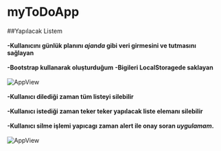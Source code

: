 # myToDoApp
##Yapılacak Listem<br/><br/>
**-Kullanıcını günlük planını *ajanda* gibi veri girmesini ve tutmasını sağlayan**<br/><br/>
**-Bootstrap kullanarak oluşturduğum**
**-Bigileri LocalStoragede saklayan**<br/><br/>
![AppView](https://github.com/mmyildirim/myToDoApp/blob/main/myToDo-view.png)<br/><br/>
**-Kullanıcı dilediği zaman tüm listeyi silebilir**<br/><br/>
**-Kullanıcı istediği zaman teker teker yapılacak liste elemanı silebilir**<br/><br/>
**-Kullanıcı silme işlemi yapıcagı zaman alert ile onay soran *uygulamam*.**<br/><br/>
![AppView](https://github.com/mmyildirim/myToDoApp/blob/main/myDotoView.png)
